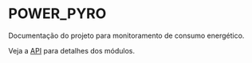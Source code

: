 # POWER_PYRO

Documentação do projeto para monitoramento de consumo energético.

Veja a [API](reference/index.md) para detalhes dos módulos.
